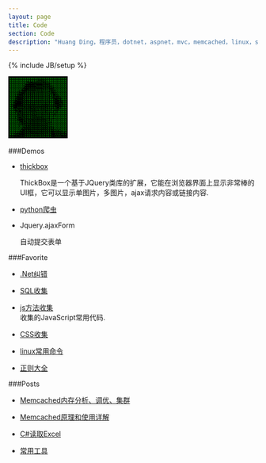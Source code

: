 ```yaml
---
layout: page
title: Code
section: Code
description: "Huang Ding，程序员，dotnet，aspnet，mvc，memcached，linux，sql"
---
```

{% include JB/setup %}

<img class="inset right" title="Huang Ding" src="/assets/images/me_matrix.png" alt="Huang Ding in the Matrix" width="120px">

###Demos
-   [thickbox](/code/thickbox-use.html)  
	
    ThickBox是一个基于JQuery类库的扩展，它能在浏览器界面上显示非常棒的UI框，它可以显示单图片，多图片，ajax请求内容或链接内容.

-	[python爬虫](/code/python-crawl-pages.html)

-	Jquery.ajaxForm  
    
    自动提交表单

###Favorite
-   [.Net纠错](/code/dotnet.html)

-   [SQL收集](/code/sql-collection.html)

-   [js方法收集](/code/js-method-collection.html)  
    收集的JavaScript常用代码.

-   [CSS收集](/code/css-collection.html)

-   [linux常用命令](/code/linux-command.html)

-   [正则大全](/code/preg.html)

###Posts
-   [Memcached内存分析、调优、集群](/code/memcached-memory-analysis-tuning-clustering.html)

-	[Memcached原理和使用详解](/code/memcached-principle-and-use-detailed.html)

-	[C#读取Excel](/code/csharp-office.html)

-	[常用工具](/code/tools.html)